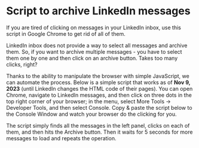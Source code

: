 # Script to archive LinkedIn messages

If you are tired of clicking on messages in your LinkedIn inbox, use this script in Google Chrome to get rid of all of them.

LinkedIn inbox does not provide a way to select all messages and archive them. So, if you want to archive multiple messages - you have to select them one by one and then click on an archive button. Takes too many clicks, right?

Thanks to the ability to manipulate the browser with simple JavaScript, we can automate the process. Below is a simple script that works as of **Nov 9, 2023** (until LinkedIn changes the HTML code of their pages). You can open Chrome, navigate to LinkedIn messages, and then click on three dots in the top right corner of your browser; in the menu, select More Tools -> Developer Tools, and then select Console. Copy & paste the script below to the Console Window and watch your browser do the clicking for you.

The script simply finds all the messages in the left panel, clicks on each of them, and then hits the Archive button. Then it waits for 5 seconds for more messages to load and repeats the operation.
